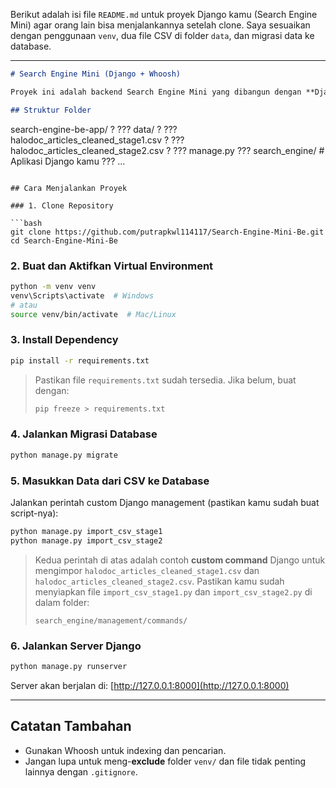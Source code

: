 Berikut adalah isi file `README.md` untuk proyek Django kamu (Search Engine Mini) agar orang lain bisa menjalankannya setelah clone. Saya sesuaikan dengan penggunaan `venv`, dua file CSV di folder `data`, dan migrasi data ke database.

---

```markdown
# Search Engine Mini (Django + Whoosh)

Proyek ini adalah backend Search Engine Mini yang dibangun dengan **Django** dan menggunakan **Whoosh** sebagai engine pencarian teks full-text. Project ini membaca dua file CSV dari folder `data/` dan memasukkan datanya ke database.

## Struktur Folder

```

search-engine-be-app/
?
??? data/
?   ??? halodoc\_articles\_cleaned\_stage1.csv
?   ??? halodoc\_articles\_cleaned\_stage2.csv
?
??? manage.py
??? search\_engine/          # Aplikasi Django kamu
??? ...

````

## Cara Menjalankan Proyek

### 1. Clone Repository

```bash
git clone https://github.com/putrapkwl114117/Search-Engine-Mini-Be.git
cd Search-Engine-Mini-Be
````

### 2. Buat dan Aktifkan Virtual Environment

```bash
python -m venv venv
venv\Scripts\activate  # Windows
# atau
source venv/bin/activate  # Mac/Linux
```

### 3. Install Dependency

```bash
pip install -r requirements.txt
```

> Pastikan file `requirements.txt` sudah tersedia. Jika belum, buat dengan:
>
> ```bash
> pip freeze > requirements.txt
> ```

### 4. Jalankan Migrasi Database

```bash
python manage.py migrate
```

### 5. Masukkan Data dari CSV ke Database

Jalankan perintah custom Django management (pastikan kamu sudah buat script-nya):

```bash
python manage.py import_csv_stage1
python manage.py import_csv_stage2
```

> Kedua perintah di atas adalah contoh **custom command** Django untuk mengimpor `halodoc_articles_cleaned_stage1.csv` dan `halodoc_articles_cleaned_stage2.csv`. Pastikan kamu sudah menyiapkan file `import_csv_stage1.py` dan `import_csv_stage2.py` di dalam folder:
>
> ```
> search_engine/management/commands/
> ```

### 6. Jalankan Server Django

```bash
python manage.py runserver
```

Server akan berjalan di: [http://127.0.0.1:8000](http://127.0.0.1:8000)

---

## Catatan Tambahan

* Gunakan Whoosh untuk indexing dan pencarian.
* Jangan lupa untuk meng-**exclude** folder `venv/` dan file tidak penting lainnya dengan `.gitignore`.

```

